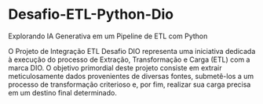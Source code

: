 # Desafio-ETL-Python-Dio

Explorando IA Generativa em um Pipeline de ETL com Python

O Projeto de Integração ETL Desafio DIO representa uma iniciativa dedicada à execução do processo de Extração, Transformação e Carga (ETL) com a marca DIO. O objetivo primordial deste projeto consiste em extrair meticulosamente dados provenientes de diversas fontes, submetê-los a um processo de transformação criterioso e, por fim, realizar sua carga precisa em um destino final determinado.
